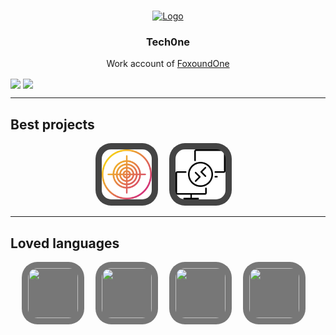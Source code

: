<a name="readme-top"></a>

<br />
<div align="center">
  <a href="https://github.com/Tech0ne">
    <img src="https://avatars.githubusercontent.com/u/114503799?v=4" alt="Logo" width="80" height="80">
  </a>

  <h3 align="center">Tech0ne</h3>

  <p align="center">
    Work account of <a href="https://github.com/fxndone">FoxoundOne</a>
    <br />
</div>

<img align="center" height="160" src="https://github-readme-stats.vercel.app/api/top-langs/?username=tech0ne&layout=compact&theme=transparent" />
  <img align="center" height="160" src="https://github-readme-stats.vercel.app/api?username=tech0ne&theme=transparent&count_private=true&include_all_commits=true&show_icons=true&custom_title=Stats"/>

---

## Best projects

<p align="center">
<a href="https://github.com/Tech0ne/EPITECH-MyHunter"><img class="dot_1" src="images/icons/my_hunter.png" width="80" height="80"/></a>&emsp;
<a href="https://github.com/Tech0ne/RemoteWiFi-client"><img class="dot_1" src="images/icons/remote_wifi.png" width="80" height="80"/></a>&emsp;
</p>

---

## Loved languages

<p align="center">
    <a href="https://www.python.org/"><img class="dot_2" src="https://worldvectorlogo.com/logos/python-5.svg" width="80" height="80"/></a>&emsp;
    <a href="https://cplusplus.com/"><img class="dot_2" src="https://worldvectorlogo.com/logos/c.svg" width="80" height="80"/></a>&emsp;
    <a href="https://www.rust-lang.org/"><img class="dot_2" src="https://worldvectorlogo.com/logos/rust.svg" width="80" height="80"/></a>&emsp;
    <a href="https://www.rust-lang.org/"><img class="dot_2" src="https://worldvectorlogo.com/logos/unity-69.svg" width="80" height="80"/></a>&emsp;
</p>

<style>
    .dot_2 {
        border-radius: 25px;
        background: #777777;
        padding: 10px; 
    }
    .dot_1 {
        border-radius: 25px;
        background: #444444;
        padding: 10px; 
    }
</style>